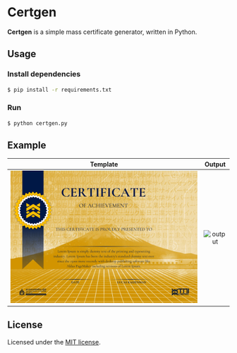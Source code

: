 # Certgen

**Certgen** is a simple mass certificate generator, written in Python.

## Usage

### Install dependencies
```sh
$ pip install -r requirements.txt
```

### Run
```sh
$ python certgen.py
```

## Example
Template | Output
:---: | :---:
![template](templates/test.png) | ![output](output/Never%20Gonna%20Give%20You%20Up.png)

## License
Licensed under the [MIT license](LICENSE).
